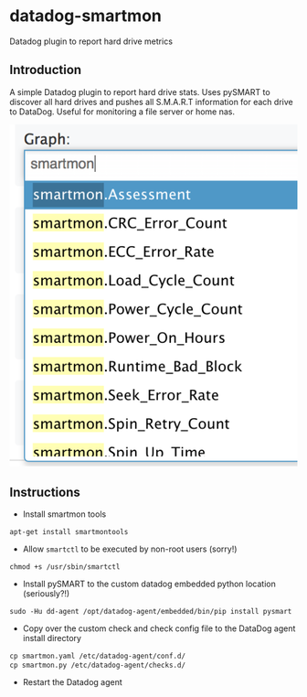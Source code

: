 # datadog-smartmon
Datadog plugin to report hard drive metrics

## Introduction

A simple Datadog plugin to report hard drive stats. Uses pySMART to discover all hard drives and pushes all S.M.A.R.T information for each drive to DataDog. Useful for monitoring a file server or home nas.

![Alt text](/datadog-screenshot.png "Datadog screenshot")

## Instructions

* Install smartmon tools
```
apt-get install smartmontools
```

* Allow `smartctl` to be executed by non-root users (sorry!)
```
chmod +s /usr/sbin/smartctl
```

* Install pySMART to the custom datadog embedded python location (seriously?!)
```
sudo -Hu dd-agent /opt/datadog-agent/embedded/bin/pip install pysmart
```
   
* Copy over the custom check and check config file to the DataDog agent install directory   
```
cp smartmon.yaml /etc/datadog-agent/conf.d/
cp smartmon.py /etc/datadog-agent/checks.d/
```

* Restart the Datadog agent

